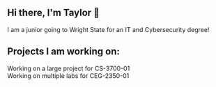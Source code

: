 ## Hi there, I'm Taylor 👋

I am a junior going to Wright State for an IT and Cybersecurity degree!
## Projects I am working on:
Working on a large project for CS-3700-01
<br> Working on multiple labs for CEG-2350-01
